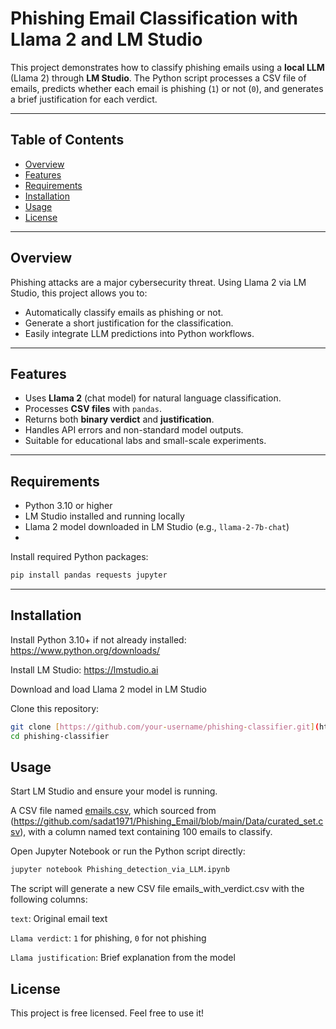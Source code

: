 # Phishing Email Classification with Llama 2 and LM Studio

This project demonstrates how to classify phishing emails using a **local LLM** (Llama 2) through **LM Studio**. The Python script processes a CSV file of emails, predicts whether each email is phishing (`1`) or not (`0`), and generates a brief justification for each verdict.

---

## **Table of Contents**

- [Overview](#overview)  
- [Features](#features)  
- [Requirements](#requirements)  
- [Installation](#installation)  
- [Usage](#usage)  
- [License](#license)  

---

## **Overview**

Phishing attacks are a major cybersecurity threat. Using Llama 2 via LM Studio, this project allows you to:

- Automatically classify emails as phishing or not.  
- Generate a short justification for the classification.  
- Easily integrate LLM predictions into Python workflows.

---

## **Features**

- Uses **Llama 2** (chat model) for natural language classification.  
- Processes **CSV files** with `pandas`.  
- Returns both **binary verdict** and **justification**.  
- Handles API errors and non-standard model outputs.  
- Suitable for educational labs and small-scale experiments.

---

## **Requirements**

- Python 3.10 or higher  
- LM Studio installed and running locally  
- Llama 2 model downloaded in LM Studio (e.g., `llama-2-7b-chat`)
- 
Install required Python packages:

```bash
pip install pandas requests jupyter
```

---

## **Installation**

Install Python 3.10+ if not already installed: https://www.python.org/downloads/

Install LM Studio: https://lmstudio.ai

Download and load Llama 2 model in LM Studio

Clone this repository:

```bash
git clone [https://github.com/your-username/phishing-classifier.git](https://github.com/Micdejc/phishing_classification.git)
cd phishing-classifier
```

## **Usage**

Start LM Studio and ensure your model is running.

A CSV file named [emails.csv](https://github.com/Micdejc/phishing_classification/blob/main/emails.csv), which sourced from (https://github.com/sadat1971/Phishing_Email/blob/main/Data/curated_set.csv), with a column named text containing 100 emails to classify.

Open Jupyter Notebook or run the Python script directly:

```bash
jupyter notebook Phishing_detection_via_LLM.ipynb
```

The script will generate a new CSV file emails_with_verdict.csv with the following columns:

`text`: Original email text

`Llama verdict`: `1` for phishing, `0` for not phishing

`Llama justification`: Brief explanation from the model

## **License**

This project is free licensed. Feel free to use it!

